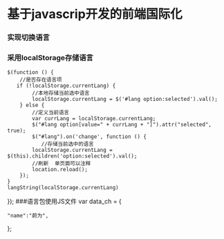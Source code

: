基于javascrip开发的前端国际化
===========================
### 实现切换语言
### 采用localStorage存储语言
    $(function () {
    	//是否存在语言项
       if (!localStorage.currentLang) {
            //本地存储当前选中语言
            localStorage.currentLang = $('#lang option:selected').val();
        } else {
            //定义当前语言
            var currLang = localStorage.currentLang;
            $("#lang option[value=" + currLang + "]").attr("selected", true);
            $("#lang").on('change', function () {
               //存储当前选中的语言
            localStorage.currentLang = $(this).children('option:selected').val();
            //刷新  单页面可以注释
            location.reload();
        });
    }
    langString(localStorage.currentLang)
});
###语言包使用JS文件
var data_ch = {

    "name":"蔚为",
   
};
